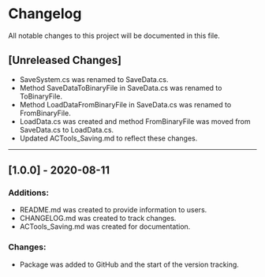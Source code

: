 # Changelog
<p>All notable changes to this project will be documented in this file.</p>

## [Unreleased Changes]
<ul>
	<li>SaveSystem.cs was renamed to SaveData.cs.</il>
	<li>Method SaveDataToBinaryFile in SaveData.cs was renamed to ToBinaryFile.</il>
	<li>Method LoadDataFromBinaryFile in SaveData.cs was renamed to FromBinaryFile.</il>
	<li>LoadData.cs was created and method FromBinaryFile was moved from SaveData.cs to LoadData.cs.</il>
	<li>Updated ACTools_Saving.md to reflect these changes.</il>
</ul>
<hr/>

## [1.0.0] - 2020-08-11

### Additions:
<ul>
	<li>README.md was created to provide information to users.</il>
	<li>CHANGELOG.md was created to track changes.</il>
	<li>ACTools_Saving.md was created for documentation.</il>
</ul>

### Changes:
<ul>
	<li>Package was added to GitHub and the start of the version tracking.</il>
</ul>